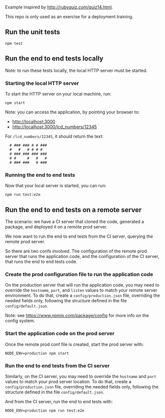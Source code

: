 
Example inspired by <http://rubyquiz.com/quiz14.html>.

This repo is only used as an exercise for a deployment training.

## Run the unit tests

```
npm test
```

## Run the end to end tests locally

Note: to run these tests locally, the local HTTP server must be started.

### Starting the local HTTP server

To start the HTTP server on your local machine, run:

```
npm start
```

Note: you can access the application, by pointing your browser to:

- <http://localhost:3000>
- <http://localhost:3000/lcd_numbers/12345>

For `/lcd_numbers/12345`, it should return the text:

```
  # ### ### # # ###
  #   #   # # # #  
  # ### ### ### ###
  # #     #   #   #
  # ### ###   # ###
```

### Running the end to end tests

Now that your local server is started, you can run:

```
npm run test:e2e
```

## Run the end to end tests on a remote server

The scenario: we have a CI server that cloned the code, generated a package,
and deployed it on a remote prod server.

We now want to run the end to end tests from the CI server, querying the remote
prod server.

So there are two confs involved. The configuration of the remote prod server
that runs the application code, and the configuration of the CI server, that
runs the end to end tests code.

### Create the prod configuration file to run the application code

On the production server that will run the application code, you may need to
override the `hostname`, `port`, and `listen` values to match your remote server
environment. To do that, create a `config/production.json` file, overriding the
needed fields only, following the structure defined in the file
`config/default.json`.

Note: see <https://www.npmjs.com/package/config> for more info on the config
system.

### Start the application code on the prod server

Once the remote prod conf file is created, start the prod server with:

```
NODE_ENV=production npm start
```

### Run the end to end tests from the CI server

Similarly, on the CI server, you may need to override the `hostname` and `port`
values to match your prod server location. To do that, create a
`config/production.json` file, overriding the needed fields only, following the
structure defined in the file `config/default.json`.

And from the CI server, run the end to end tests with:

```
NODE_ENV=production npm run test:e2e
```
